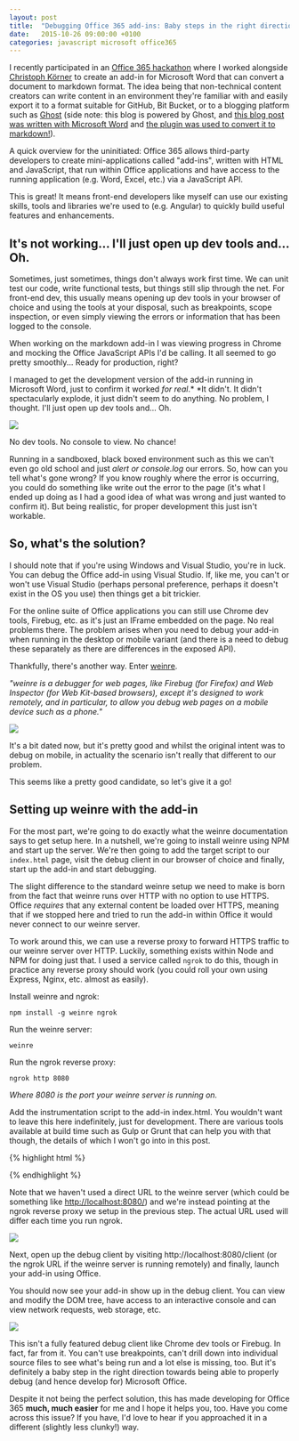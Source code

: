 ```yaml
---
layout: post
title:  "Debugging Office 365 add-ins: Baby steps in the right direction"
date:   2015-10-26 09:00:00 +0100
categories: javascript microsoft office365
---
```

I recently participated in an [Office 365 hackathon](http://angularconnect2015.devpost.com/) where I worked alongside [Christoph Körner](https://twitter.com/ChrisiKrnr) to create an add-in for Microsoft Word that can convert a document to markdown format. The idea being that non-technical content creators can write content in an environment they're familiar with and easily export it to a format suitable for GitHub, Bit Bucket, or to a blogging platform such as [Ghost](https://ghost.org/) (side note: this blog is powered by Ghost, and [this blog post was written with Microsoft Word](https://boxuk2-my.sharepoint.com/personal/tom_seldon_boxuk2_onmicrosoft_com/_layouts/15/guestaccess.aspx?guestaccesstoken=7dDNrABoLdfpmVOKT726SVijzRBAzqqyfc0Khud4hS0%3d&docid=0300456621fa4468795d8008ddcae87eb) and [the plugin was used to convert it to markdown!](https://en.wikipedia.org/wiki/Eating_your_own_dog_food)).

A quick overview for the uninitiated: Office 365 allows third-party developers to create mini-applications called "add-ins", written with HTML and JavaScript, that run within Office applications and have access to the running application (e.g. Word, Excel, etc.) via a JavaScript API.

This is great! It means front-end developers like myself can use our existing skills, tools and libraries we're used to (e.g. Angular) to quickly build useful features and enhancements.

## It's not working... I'll just open up dev tools and... Oh.

Sometimes, just sometimes, things don't always work first time. We can unit test our code, write functional tests, but things still slip through the net. For front-end dev, this usually means opening up dev tools in your browser of choice and using the tools at your disposal, such as breakpoints, scope inspection, or even simply viewing the errors or information that has been logged to the console.

When working on the markdown add-in I was viewing progress in Chrome and mocking the Office JavaScript APIs I'd be calling. It all seemed to go pretty smoothly... Ready for production, right?

I managed to get the development version of the add-in running in Microsoft Word, just to confirm it worked *for real*.* *It didn't. It didn't spectacularly explode, it just didn't seem to do anything. No problem, I thought. I'll just open up dev tools and... Oh.

![](http://i.imgur.com/Jav5Tq2.png)

No dev tools. No console to view. No chance!

Running in a sandboxed, black boxed environment such as this we can't even go old school and just *alert or console.log* our errors. So, how can you tell what's gone wrong? If you know roughly where the error is occurring, you could do something like write out the error to the page (it's what I ended up doing as I had a good idea of what was wrong and just wanted to confirm it). But being realistic, for proper development this just isn't workable.

## So, what's the solution?

I should note that if you're using Windows and Visual Studio, you're in luck. You can debug the Office add-in using Visual Studio. If, like me, you can't or won't use Visual Studio (perhaps personal preference, perhaps it doesn't exist in the OS you use) then things get a bit trickier.

For the online suite of Office applications you can still use Chrome dev tools, Firebug, etc. as it's just an IFrame embedded on the page. No real problems there. The problem arises when you need to debug your add-in when running in the desktop or mobile variant (and there is a need to debug these separately as there are differences in the exposed API).

Thankfully, there's another way. Enter [weinre](https://people.apache.org/~pmuellr/weinre-docs/latest/Home.html).

*"weinre is a debugger for web pages, like Firebug (for Firefox) and Web Inspector (for Web Kit-based browsers), except it's designed to work remotely, and in particular, to allow you debug web pages on a mobile device such as a phone."*

![](https://people.apache.org/~pmuellr/weinre-docs/latest/images/weinre-demo.jpg)

It's a bit dated now, but it's pretty good and whilst the original intent was to debug on mobile, in actuality the scenario isn't really that different to our problem.

This seems like a pretty good candidate, so let's give it a go!

## Setting up weinre with the add-in

For the most part, we're going to do exactly what the weinre documentation says to get setup here. In a nutshell, we're going to install weinre using NPM and start up the server. We're then going to add the target script to our `index.html` page, visit the debug client in our browser of choice and finally, start up the add-in and start debugging.

The slight difference to the standard weinre setup we need to make is born from the fact that weinre runs over HTTP with no option to use HTTPS. Office *requires* that any external content be loaded over HTTPS, meaning that if we stopped here and tried to run the add-in within Office it would never connect to our weinre server.

To work around this, we can use a reverse proxy to forward HTTPS traffic to our weinre server over HTTP. Luckily, something exists within Node and NPM for doing just that. I used a service called `ngrok` to do this, though in practice any reverse proxy should work (you could roll your own using Express, Nginx, etc. almost as easily).

Install weinre and ngrok:

`npm install -g weinre ngrok`

Run the weinre server:

`weinre`

Run the ngrok reverse proxy:

`ngrok http 8080`

*Where 8080 is the port your weinre server is running on.*

Add the instrumentation script to the add-in index.html. You wouldn't want to leave this here indefinitely, just for development. There are various tools available at build time such as Gulp or Grunt that can help you with that though, the details of which I won't go into in this post.

{% highlight html %}
<body>

<!-- the rest of your page / app -->

<script src="https://tq5p18ad.ngrok.io/target/target-script-min.js"></script>

</body>
{% endhighlight %}

Note that we haven't used a direct URL to the weinre server (which could be something like <http://localhost:8080/>) and we're instead pointing at the ngrok reverse proxy we setup in the previous step. The actual URL used will differ each time you run ngrok.

![](http://i.imgur.com/XEpP93A.png)

Next, open up the debug client by visiting http://localhost:8080/client (or the ngrok URL if the weinre server is running remotely) and finally, launch your add-in using Office.

You should now see your add-in show up in the debug client. You can view and modify the DOM tree, have access to an interactive console and can view network requests, web storage, etc.

![](http://i.imgur.com/p4HNjdD.png)

This isn't a fully featured debug client like Chrome dev tools or Firebug. In fact, far from it. You can't use breakpoints, can't drill down into individual source files to see what's being run and a lot else is missing, too. But it's definitely a baby step in the right direction towards being able to properly debug (and hence develop for) Microsoft Office.

Despite it not being the perfect solution, this has made developing for Office 365 **much, much easier** for me and I hope it helps you, too. Have you come across this issue? If you have, I'd love to hear if you approached it in a different (slightly less clunky!) way.